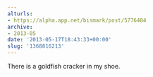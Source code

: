 ```yaml
---
alturls:
- https://alpha.app.net/bismark/post/5776484
archive:
- 2013-05
date: '2013-05-17T18:43:33+00:00'
slug: '1368816213'
---
```


There is a goldfish cracker in my shoe.

